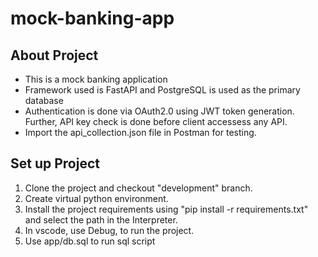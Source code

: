 # mock-banking-app

## About Project
- This is a mock banking application
- Framework used is FastAPI and PostgreSQL is used as the primary database
- Authentication is done via OAuth2.0 using JWT token generation. Further, API key check is done before client accessess any API.
- Import the api_collection.json file in Postman for testing.

## Set up Project

1. Clone the project and checkout "development" branch.
2. Create virtual python environment.
4. Install the project requirements using "pip install -r requirements.txt" and select the path in the Interpreter.
5. In vscode, use Debug, to run the project.
6. Use app/db.sql to run sql script
